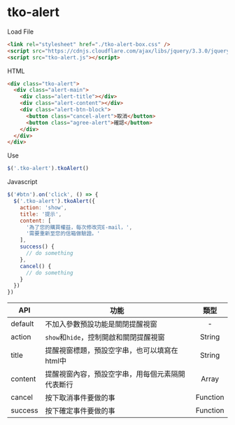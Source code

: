 # tko-alert 

Load File
```html
<link rel="stylesheet" href="./tko-alert-box.css" />
<script src="https://cdnjs.cloudflare.com/ajax/libs/jquery/3.3.0/jquery.min.js"></script>
<script src="tko-alert.js"></script>
```

HTML
```html
<div class="tko-alert">
  <div class="alert-main">
    <div class="alert-title"></div>
    <div class="alert-content"></div>
    <div class="alert-btn-block">
      <button class="cancel-alert">取消</button>
      <button class="agree-alert">確認</button>
    </div>
  </div>
</div>
```

Use
```javascript
$('.tko-alert').tkoAlert()
```

Javascript
```javascript
$('#btn').on('click', () => {
  $('.tko-alert').tkoAlert({
    action: 'show',
    title: '提示',
    content: [
      '為了您的購買權益，每次修改完E-mail，',
      '需要重新至您的信箱做驗證。'
    ],
    success() {
      // do something      
    },
    cancel() {
      // do something      
    }
  })
})
```
API  | 功能 | 類型
------------- | ------------- | :-------------:
default  | 不加入參數預設功能是關閉提醒視窗 | -
action  | `show`和`hide`，控制開啟和關閉提醒視窗 | String
title | 提醒視窗標題，預設空字串，也可以填寫在html中 | String
content | 提醒視窗內容，預設空字串，用每個元素隔開代表斷行 | Array
cancel | 按下取消事件要做的事 | Function
success | 按下確定事件要做的事 | Function
